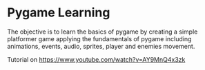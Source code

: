 # Pygame Learning

The objective is to learn the basics of pygame by creating a simple platformer game applying the fundamentals of pygame including animations, events, audio, sprites, player and enemies movement.

Tutorial on https://www.youtube.com/watch?v=AY9MnQ4x3zk
